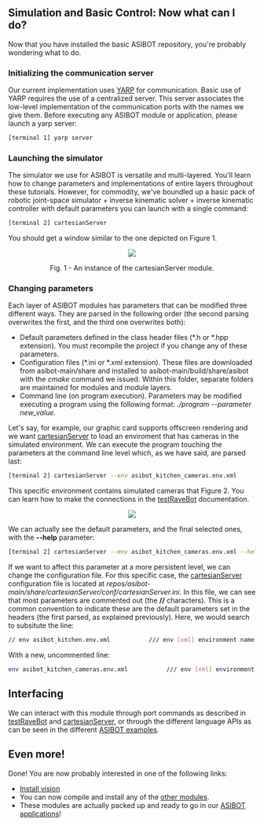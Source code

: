## Simulation and Basic Control: Now what can I do?

Now that you have installed the basic ASIBOT repository, you're probably wondering what to do.

###  Initializing the communication server

Our current implementation uses <a href="http://www.yarp.it/what_is_yarp.html">YARP</a> for communication. Basic use of YARP requires the use of a centralized server. This server associates the low-level implementation of the communication ports with the names we give them. Before executing any ASIBOT module or application, please launch a yarp server:

```bash
[terminal 1] yarp server
```

### Launching the simulator

The simulator we use for ASIBOT is versatile and multi-layered. You'll learn how to change parameters and implementations of entire layers throughout these tutorials. However, for commodity, we've boundled up a basic pack of robotic joint-space simulator + inverse kinematic solver + inverse kinematic controller with default parameters you can launch with a single command: 

```bash
[terminal 2] cartesianServer
```

You should get a window similar to the one depicted on Figure 1.

<p align="center">
<img src="http://robots.uc3m.es/dox-asibot-main/ravebot-300px.png">
<div align="center">Fig. 1 - An instance of the cartesianServer module.</div>
</p>

### Changing parameters

Each layer of ASIBOT modules has parameters that can be modified three different ways. They are parsed in the following order (the second parsing overwrites the first, and the third one overwrites both):

- Default parameters defined in the class header files (*.h or *.hpp extension). You must recompile the project if you change any of these parameters.
- Configuration files (*.ini or *.xml extension). These files are downloaded from asibot-main/share and installed to asibot-main/build/share/asibot with the <i>cmake</i> command we issued. Within this folder, separate folders are maintained for modules and module layers.
- Command line (on program execution). Parameters may be modified executing a program using the following format: <i>./program --parameter new_value</i>.

Let's say, for example, our graphic card supports offscreen rendering and we want [cartesianServer](http://robots.uc3m.es/dox-asibot-main/group__cartesianServer.html) to load an enviroment that has cameras in the simulated environment. We can execute the program touching the parameters at the command line level which, as we have said, are parsed last:

```bash
[terminal 2] cartesianServer --env asibot_kitchen_cameras.env.xml
```

This specific environment contains simulated cameras that Figure 2. You can learn how to make the connections in the  <a href="http://robots.uc3m.es/dox-asibot-main/group__testRaveBot.html#testRaveBot_interfacing">testRaveBot</a> documentation.

<p align="center">
<img src="http://robots.uc3m.es/dox-asibot-main/ravebotCompare.png">
</p>

We can actually see the default parameters, and the final selected ones, with the <b>--help</b> parameter:

```bash
[terminal 2] cartesianServer --env asibot_kitchen_cameras.env.xml --help
```

If we want to affect this parameter at a more persistent level, we can change the configuration file. For this specific case, the [cartesianServer](http://robots.uc3m.es/dox-asibot-main/group__cartesianServer.html) configuration file is located at <i>repos/asibot-main/share/cartesianServer/conf/cartesianServer.ini</i>. In this file, we can see that most parameters are commented out (the <b>//</b> characters). This is a common convention to indicate these are the default parameters set in the headers (the first parsed, as explained previously). Here, we would search to subsitute the line:

```bash
// env asibot_kitchen.env.xml           /// env [xml] environment name in abs or rel
```

With a new, uncommented line:

```bash
env asibot_kitchen_cameras.env.xml           /// env [xml] environment name in abs or rel
```

## Interfacing

We can interact with this module through port commands as described in <a href="http://robots.uc3m.es/dox-asibot-main/group__testRaveBot.html#testRaveBot_interfacing">testRaveBot</a> and <a href="http://robots.uc3m.es/dox-asibot-main/group__cartesianServer.html#cartesianServer_interfacing">cartesianServer</a>, or through the different language APIs as can be seen in the different <a href="http://robots.uc3m.es/dox-asibot-main/group__asibot__examples.html">ASIBOT examples</a>.

## Even more!

Done! You are now probably interested in one of the following links:

- [Install vision](asibot-install-vision.md)
- You can now compile and install any of the [other modules](http://robots.uc3m.es/dox-asibot-main/modules.html).
- These modules are actually packed up and ready to go in our [ASIBOT applications](http://robots.uc3m.es/dox-asibot-main/group__asibot__applications.html)!
